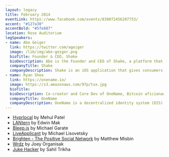 ```yaml
---
layout: legacy
title: February 2014
eventLink: https://www.facebook.com/events/838072456207753/
accent: "#127a30"
accentBold: "#5fe887"
location: Rose Auditorium
legSpeakers:
- name: Abe Geiger
  link: https://twitter.com/ageiger
  image: /lib/img/abe-geiger.png
  bioTitle: Founder & CEO, Shake
  bioDescription: Abe is the Founder and CEO of Shake, a platform that allows users to create, sign, and send legally binding agreements from their smartphones. Prior to Shake, Abe held various roles at early-stage technology startups in both New York and the Bay Area including Director of Sales and Marketing at Affinity Circles, the first private label social network provider, VP of Marketing and Biz Dev at iSoccer, a youth sports development platform, and product, biz dev, and marketing consulting roles at Change.org, Palantir, CampusGroups, and HireLabs. While in business school, Abe worked at both Canaan Partners and Greycroft sourcing and analyzing investment opportunities. During that time he co-founded the NYC Turing Fellows program to bring more engineering talent to NYC startups. He is also on the board of America Scores NY, a non-profit after school program for urban youth. Abe received his BA in Political Science from Stanford, where he also captained the Varsity soccer team for three years, and his MBA from Columbia where he was the President of InSITE.
  companyTitle: Shake
  companyDescription: Shake is an iOS application that gives consumers, freelancers and small businesses the power to create their own legal agreements using only their mobile device. Shake's mission is to make the law accessible, understandable and affordable for everyone, so our agreement templates have been developed by licensed attorneys to capture important terms without using complicated legalese. Shake can be downloaded from the Apple App Store. 
- name: Ryan Shea
  link: https://onename.io/
  image: https://s3.amazonaws.com/97p/tux.jpg
  bioTitle: 
  bioDescription: Co-creator and Core Dev of OneName, Bitcoin aficionado, Co-founder of Hack Princeton, and Pres. Emeritus of The Princeton Entrepreneurship Club.
  companyTitle: OneName
  companyDescription: OneName is a decentralized identity system (DIS) with a user directory made of entries in a decentralized key-value store (the Namecoin blockchain). Nobody owns or controls OneName and users are in complete control of their data. OneName is open source, has a public design, and is for all to take part.
---
```


* [Hyprlocal](http://guarded-gorge-7672.herokuapp.com/loginform) by Mehul Patel
* [LANtern](url) by Edwin Mak
* [Bleep.js](https://github.com/mpgarate/bleep.js) by Michael Garate
* [LiveApplicant](https://www.liveapplicant.com/) by Michael Lisovetsky
* [Brighten - The Positive Social Network](https://angel.co/brighten) by Matthew Misbin
* [Wrdz](http://www.wrdz.co/) by Joey Organisak
* [Juke Hacker](http://jukehacker.herokuapp.com/) by Sahil Trikha
